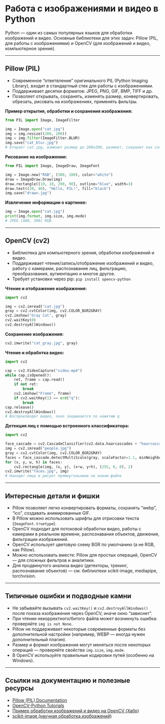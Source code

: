 # Работа с изображениями и видео в Python

Python — один из самых популярных языков для обработки изображений и видео. Основные библиотеки для этих задач: Pillow (PIL, для работы с изображениями) и OpenCV (для изображений и видео, компьютерное зрение).

---

## Pillow (PIL)

- Современное “ответвление” оригинального PIL (Python Imaging Library), входит в стандартный стек для работы с изображениями.
- Поддерживает десятки форматов: JPEG, PNG, GIF, BMP, TIFF и др.
- Позволяет открывать, сохранять, изменять размер, конвертировать, обрезать, рисовать на изображениях, применять фильтры.

**Пример открытия, обработки и сохранения изображения:**

```python
from PIL import Image, ImageFilter

img = Image.open("cat.jpg")
img = img.resize((200, 200))
img = img.filter(ImageFilter.BLUR)
img.save("cat_blur.jpg")
# Откроет cat.jpg, изменит размер до 200x200, размоет, сохранит как cat_blur.jpg
```

**Рисование на изображении:**

```python
from PIL import Image, ImageDraw, ImageFont

img = Image.new("RGB", (300, 100), color="white")
draw = ImageDraw.Draw(img)
draw.rectangle([10, 10, 290, 90], outline="blue", width=3)
draw.text((20, 40), "Hello, PIL!", fill="black")
img.save("drawn.jpg")
```

**Извлечение информации о картинке:**

```python
img = Image.open("cat.jpg")
print(img.format, img.size, img.mode)
# JPEG (400, 300) RGB
```

---

## OpenCV (cv2)

- Библиотека для компьютерного зрения, обработки изображений и видео.
- Поддерживает чтение/запись/отображение изображений и видео, работу с камерами, распознавание лиц, фильтрацию, преобразования, аугментацию и многое другое.
- Требует установки через pip: `pip install opencv-python`

**Чтение и отображение изображения:**

```python
import cv2

img = cv2.imread("cat.jpg")
gray = cv2.cvtColor(img, cv2.COLOR_BGR2GRAY)
cv2.imshow("Gray Cat", gray)
cv2.waitKey(0)
cv2.destroyAllWindows()
```

**Сохранение изображения:**

```python
cv2.imwrite("cat_gray.jpg", gray)
```

**Чтение и обработка видео:**

```python
import cv2

cap = cv2.VideoCapture("video.mp4")
while cap.isOpened():
    ret, frame = cap.read()
    if not ret:
        break
    cv2.imshow("Frame", frame)
    if cv2.waitKey(1) == ord("q"):
        break
cap.release()
cv2.destroyAllWindows()
# Воспроизводит видео, окно закрывается по нажатию q
```

**Детекция лиц с помощью встроенного классификатора:**

```python
import cv2

face_cascade = cv2.CascadeClassifier(cv2.data.haarcascades + "haarcascade_frontalface_default.xml")
img = cv2.imread("people.jpg")
gray = cv2.cvtColor(img, cv2.COLOR_BGR2GRAY)
faces = face_cascade.detectMultiScale(gray, scaleFactor=1.1, minNeighbors=4)
for (x, y, w, h) in faces:
    cv2.rectangle(img, (x, y), (x+w, y+h), (255, 0, 0), 2)
cv2.imwrite("faces.jpg", img)
# Находит лица и рисует прямоугольники на новом файле
```

---

## Интересные детали и фишки

- Pillow позволяет легко конвертировать форматы, сохранять “webp”, “ico”, создавать анимированные GIF.
- В Pillow можно использовать шрифты для отрисовки текста (`ImageFont.truetype`).
- OpenCV подходит для потоковой обработки видео, работы с камерами в реальном времени, распознавания объектов, движения, фильтрации изображений.
- OpenCV использует цветовую схему BGR по умолчанию (а не RGB, как Pillow).
- Можно использовать вместе: Pillow для простых операций, OpenCV — для сложных фильтров и аналитики.
- Для продвинутого анализа видео (детекторы, трекинг, распознавание объектов) — см. библиотеки scikit-image, mediapipe, torchvision.

---

## Типичные ошибки и подводные камни

- Не забывайте вызывать `cv2.waitKey()` и `cv2.destroyAllWindows()` после показа изображения через OpenCV, иначе окно “зависнет”.
- При чтении некорректного/битого файла может возникнуть ошибка: проверяйте `img is not None`.
- Pillow не поддерживает некоторые современные форматы без дополнительной настройки (например, WEBP — иногда нужен дополнительный плагин).
- Размер и формат изображения могут меняться после некоторых операций — проверяйте свойства `img.size`, `img.mode`.
- В OpenCV используйте правильные кодировки путей (особенно на Windows).

---

## Ссылки на документацию и полезные ресурсы

- [Pillow (PIL) Documentation](https://pillow.readthedocs.io/en/stable/)
- [OpenCV-Python Tutorials](https://docs.opencv.org/4.x/d6/d00/tutorial_py_root.html)
- [Пример обработки изображений и видео на OpenCV (Хабр)](https://habr.com/ru/company/otus/blog/520210/)
- [scikit-image (научная обработка изображений)](https://scikit-image.org/)

